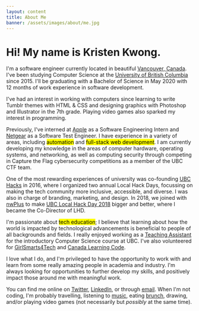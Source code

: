 ```yaml
---
layout: content
title: About Me
banner: /assets/images/about/me.jpg
---
```

# Hi! My name is Kristen Kwong.

I'm a software engineer currently located in beautiful <a href="https://www.google.com/maps/place/Vancouver,+BC">Vancouver, Canada</a>. I've been studying Computer Science at the <a href="https://www.ubc.ca/">University of British Columbia</a> since 2015. I'll be graduating with a Bachelor of Science in May 2020 with 12 months of work experience in software development.

I've had an interest in working with computers since learning to write Tumblr themes with HTML & CSS and designing graphics with Photoshop and Illustrator in the 7th grade. Playing video games also sparked my interest in programming.

Previously, I've interned at <a href="/experiences/apple_2018S.html">Apple</a> as a Software Engineering Intern and <a href="/experiences/netgear_2017W.html">Netgear</a> as a Software Test Engineer. I have experience in a variety of areas, including <mark>automation</mark> and <mark>full-stack web development</mark>. I am currently developing my knowledge in the areas of computer hardware, operating systems, and networking, as well as computing security through competing in Capture the Flag cybersecurity competitions as a member of the UBC CTF team.

One of the most rewarding experiences of university was co-founding <a href="/experiences/lhd_2016W.html">UBC Hacks</a> in 2016, where I organized two annual Local Hack Days, focussing on making the tech community more inclusive, accessible, and diverse. I was also in charge of branding, marketing, and design. In 2018, we joined with <a href="https://www.nwhacks.io/">nwPlus</a> to make <a href="https://www.nwplus.io/#/localhackday">UBC Local Hack Day 2018</a> bigger and better, where I became the Co-Director of LHD.

I'm passionate about <mark>tech education</mark>; I believe that learning about how the world is impacted by technological advancements is beneficial to people of all backgrounds and fields. I really enjoyed working as a <a href="/experiences/ta_2019W.html">Teaching Assistant</a> for the introductory Computer Science course at UBC. I've also volunteered for <a href="https://www.cs.ubc.ca/girlsmarts4tech/">GirlSmarts4Tech</a> and <a href="https://www.canadalearningcode.ca/">Canada Learning Code</a>.

I love what I do, and I'm privileged to have the opportunity to work with and learn from some really amazing people in academia and industry. I'm always looking for opportunities to further develop my skills, and positively impact those around me with meaningful work.

You can find me online on <a href="https://twitter.com/kristenkwng">Twitter</a>, <a href="https://www.linkedin.com/in/kristenkwong/">LinkedIn</a>, or through <a href="mailto:kristenkwong@gmail.com">email</a>. When I'm not coding, I'm probably travelling, listening to <a href="https://itunes.apple.com/us/album/spider-man-into-spider-verse-soundtrack-from-inspired/1445949265">music</a>, eating <a href="https://www.instagram.com/kristenvsfood/">brunch</a>, drawing, and/or playing video games (not necessarily but *possibly* at the same time).
